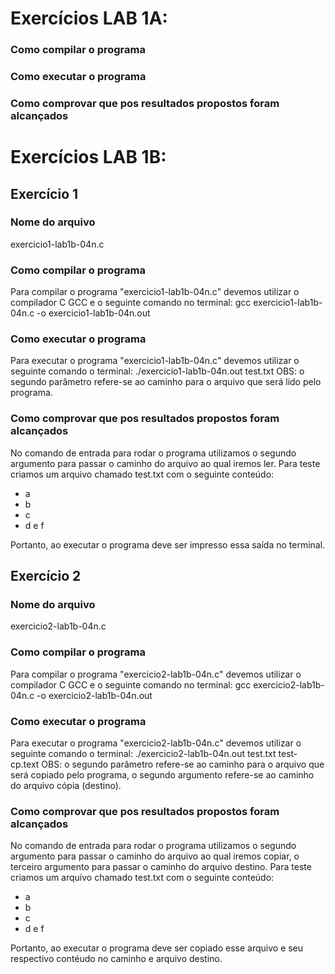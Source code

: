 # Exercícios LAB 1A:

### Como compilar o programa

### Como executar o programa

### Como comprovar que pos resultados propostos foram alcançados

# Exercícios LAB 1B:

## Exercício 1

### Nome do arquivo

exercicio1-lab1b-04n.c

### Como compilar o programa

Para compilar o programa "exercicio1-lab1b-04n.c" devemos utilizar o compilador C GCC e o seguinte comando no terminal:
gcc exercicio1-lab1b-04n.c -o exercicio1-lab1b-04n.out

### Como executar o programa

Para executar o programa "exercicio1-lab1b-04n.c" devemos utilizar o seguinte comando o terminal:
./exercicio1-lab1b-04n.out test.txt
OBS: o segundo parâmetro refere-se ao caminho para o arquivo que será lido pelo programa.

### Como comprovar que pos resultados propostos foram alcançados

No comando de entrada para rodar o programa utilizamos o segundo argumento para passar o caminho do arquivo ao qual iremos ler.
Para teste criamos um arquivo chamado test.txt com o seguinte conteúdo:
* a
* b
* c
* d e f

Portanto, ao executar o programa deve ser impresso essa saída no terminal.

## Exercício 2 

### Nome do arquivo

exercicio2-lab1b-04n.c

### Como compilar o programa

Para compilar o programa "exercicio2-lab1b-04n.c" devemos utilizar o compilador C GCC e o seguinte comando no terminal:
gcc exercicio2-lab1b-04n.c -o exercicio2-lab1b-04n.out

### Como executar o programa

Para executar o programa "exercicio2-lab1b-04n.c" devemos utilizar o seguinte comando o terminal:
./exercicio2-lab1b-04n.out test.txt test-cp.text
OBS: o segundo parâmetro refere-se ao caminho para o arquivo que será copiado pelo programa, o segundo argumento refere-se ao caminho do arquivo cópia (destino).

### Como comprovar que pos resultados propostos foram alcançados

No comando de entrada para rodar o programa utilizamos o segundo argumento para passar o caminho do arquivo ao qual iremos copiar,
o terceiro argumento para passar o caminho do arquivo destino.
Para teste criamos um arquivo chamado test.txt com o seguinte conteúdo:
* a
* b
* c
* d e f

Portanto, ao executar o programa deve ser copiado esse arquivo e seu respectivo contéudo no caminho e arquivo destino.
